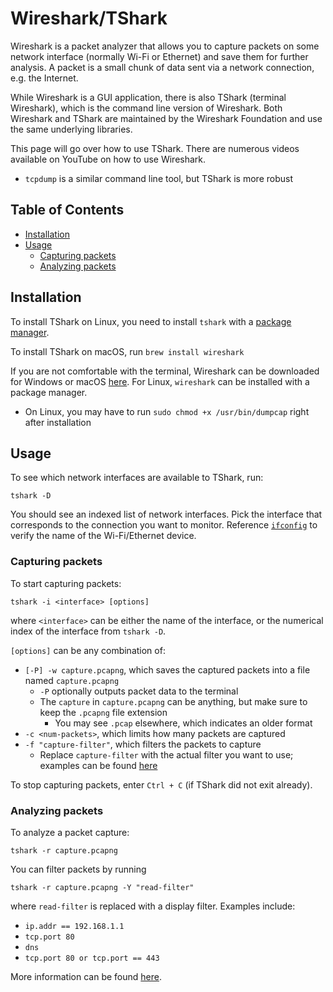 # Wireshark/TShark

Wireshark is a packet analyzer that allows you to capture packets on some network interface (normally Wi-Fi or Ethernet) and save them for further analysis. A packet is a small chunk of data sent via a network connection, e.g. the Internet.

While Wireshark is a GUI application, there is also TShark (terminal Wireshark), which is the command line version of Wireshark. Both Wireshark and TShark are maintained by the Wireshark Foundation and use the same underlying libraries.

This page will go over how to use TShark. There are numerous videos available on YouTube on how to use Wireshark.

- `tcpdump` is a similar command line tool, but TShark is more robust

## Table of Contents

- [Installation](#installation)
- [Usage](#usage)
    - [Capturing packets](#capturing-packets)
    - [Analyzing packets](#analyzing-packets)

## Installation

To install TShark on Linux, you need to install `tshark` with a [package manager](../terminal-commands#package-managers).

To install TShark on macOS, run `brew install wireshark`

If you are not comfortable with the terminal, Wireshark can be downloaded for Windows or macOS [here](https://www.wireshark.org/download.html). For Linux, `wireshark` can be installed with a package manager.

- On Linux, you may have to run `sudo chmod +x /usr/bin/dumpcap` right after installation

## Usage

To see which network interfaces are available to TShark, run:

```
tshark -D
```

You should see an indexed list of network interfaces. Pick the interface that corresponds to the connection you want to monitor. Reference [`ifconfig`](../terminal-commands#ifconfig) to verify the name of the Wi-Fi/Ethernet device.

### Capturing packets

To start capturing packets:

```
tshark -i <interface> [options]
```

where `<interface>` can be either the name of the interface, or the numerical index of the interface from `tshark -D`.

`[options]` can be any combination of:

- `[-P] -w capture.pcapng`, which saves the captured packets into a file named `capture.pcapng`
    - `-P` optionally outputs packet data to the terminal
    - The `capture` in `capture.pcapng` can be anything, but make sure to keep the `.pcapng` file extension
        - You may see `.pcap` elsewhere, which indicates an older format
- `-c <num-packets>`, which limits how many packets are captured
- `-f "capture-filter"`, which filters the packets to capture
    - Replace `capture-filter` with the actual filter you want to use; examples can be found [here](https://gitlab.com/wireshark/wireshark/-/wikis/CaptureFilters#examples)

To stop capturing packets, enter `Ctrl + C` (if TShark did not exit already).

### Analyzing packets

To analyze a packet capture:

```
tshark -r capture.pcapng
```

You can filter packets by running

```
tshark -r capture.pcapng -Y "read-filter"
```

where `read-filter` is replaced with a display filter. Examples include:

- `ip.addr == 192.168.1.1`
- `tcp.port 80`
- `dns`
- `tcp.port 80 or tcp.port == 443`

More information can be found [here](https://www.wireshark.org/docs/man-pages/wireshark-filter.html).
